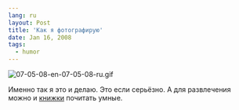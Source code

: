```yaml
---
lang: ru
layout: Post
title: 'Как я фотографирую'
date: Jan 16, 2008
tags:
  - humor
---
```


![07-05-08-en-07-05-08-ru.gif](upload://07-05-08-en-07-05-08-ru.gif)

Именно так я это и делаю. Это если серьёзно. А для развлечения можно и [книжки](http://birdwatcher.ru/reading/) почитать умные.
